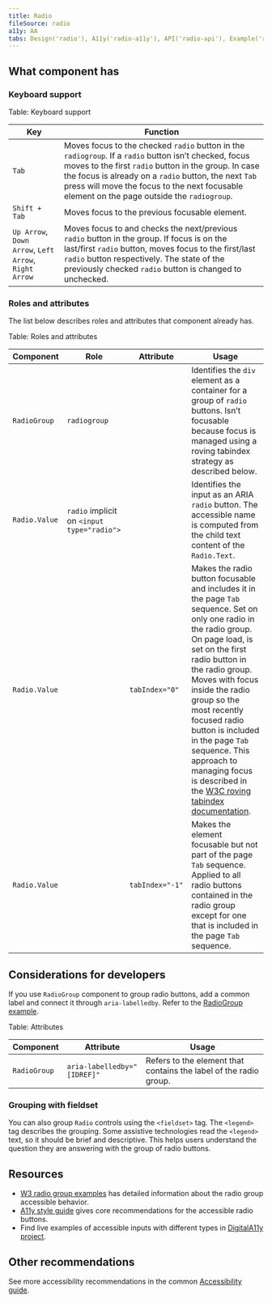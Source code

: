 ```yaml
---
title: Radio
fileSource: radio
a11y: AA
tabs: Design('radio'), A11y('radio-a11y'), API('radio-api'), Example('radio-code'), Changelog('radio-changelog')
---
```


## What component has

### Keyboard support

Table: Keyboard support

| Key                                                   | Function                                                                                                                                                                                                                                              |
| ----------------------------------------------------- | ----------------------------------------------------------------------------------------------------------------------------------------------------------------------------------------------------------------------------------------------------- |
| `Tab`                                                 | Moves focus to the checked `radio` button in the `radiogroup`. If a `radio` button isn’t checked, focus moves to the first `radio` button in the group. In case the focus is already on a `radio` button, the next `Tab` press will move the focus to the next focusable element on the page outside the `radiogroup`.                                                                                               |
| `Shift + Tab`                                         | Moves focus to the previous focusable element.                                                                                                                                                                                                        |
| `Up Arrow`, `Down Arrow`, `Left Arrow`, `Right Arrow` | Moves focus to and checks the next/previous `radio` button in the group. If focus is on the last/first `radio` button, moves focus to the first/last `radio` button respectively. The state of the previously checked `radio` button is changed to unchecked. |

### Roles and attributes

The list below describes roles and attributes that component already has.

Table: Roles and attributes

| Component     | Role                                       | Attribute       | Usage                                                                                                                                                                                                                                                                                                                                                                                                                                                                           |
| ------------- | ------------------------------------------ | --------------- | ------------------------------------------------------------------------------------------------------------------------------------------------------------------------------------------------------------------------------------------------------------------------------------------------------------------------------------------------------------------------------------------------------------------------------------------------------------------------------- |
| `RadioGroup`  | `radiogroup`                               |                 | Identifies the `div` element as a container for a group of `radio` buttons. Isn’t focusable because focus is managed using a roving tabindex strategy as described below.                                                                                                                                                                                                                                                                                                       |
| `Radio.Value` | `radio` implicit on `<input type="radio">` |                 | Identifies the input as an ARIA `radio` button. The accessible name is computed from the child text content of the `Radio.Text`.                                                                                                                                                                                                                                                                                                                                                |
| `Radio.Value` |                                            | `tabIndex="0"`  | Makes the radio button focusable and includes it in the page `Tab` sequence. Set on only one radio in the radio group. On page load, is set on the first radio button in the radio group. Moves with focus inside the radio group so the most recently focused radio button is included in the page `Tab` sequence. This approach to managing focus is described in the [W3C roving tabindex documentation](https://www.w3.org/TR/wai-aria-practices-1.1/#kbd_roving_tabindex). |
| `Radio.Value` |                                            | `tabIndex="-1"` | Makes the element focusable but not part of the page `Tab` sequence. Applied to all radio buttons contained in the radio group except for one that is included in the page `Tab` sequence.                                                                                                                                                                                                                                                                                      |

## Considerations for developers

If you use `RadioGroup` component to group radio buttons, add a common label and connect it through `aria-labelledby`. Refer to the [RadioGroup example](/components/radio/radio-code#radiogroup-example).

Table: Attributes

| Component    | Attribute                   | Usage                                                             |
| ------------ | --------------------------- | ----------------------------------------------------------------- |
| `RadioGroup` | `aria-labelledby="[IDREF]"` | Refers to the element that contains the label of the radio group. |

### Grouping with fieldset

You can also group `Radio` controls using the `<fieldset>` tag. The `<legend>` tag describes the grouping. Some assistive technologies read the `<legend>` text, so it should be brief and descriptive. This helps users understand the question they are answering with the group of radio buttons.

<!-- ### Roles & attributes

The list below will help you to keep in mind the necessary roles and attributes to make our components fully accessible in your interfaces.

Table: Roles and attributes

| Component | Attribute                   |  Usage             |
| --------- | --------------------------- | ---------------------------------------------------- |
| `RadioGroup` | `aria-labelledby="[IDREF]"` | Refers to the element that contains the label of the radio group.  | -->

## Resources

- [W3 radio group examples](https://www.w3.org/TR/wai-aria-practices-1.1/examples/radio/radio-1/radio-1.html) has detailed information about the radio group accessible behavior.
- [A11y style guide](https://a11y-style-guide.com/style-guide/section-forms.html#kssref-forms-radio-buttons) gives core recommendations for the accessible radio buttons.
- Find live examples of accessible inputs with different types in [DigitalA11y project](https://www.digitala11y.com/demos/accessibility-of-html-input-types-examples/).

## Other recommendations

See more accessibility recommendations in the common [Accessibility guide](/core-principles/a11y/a11y).
